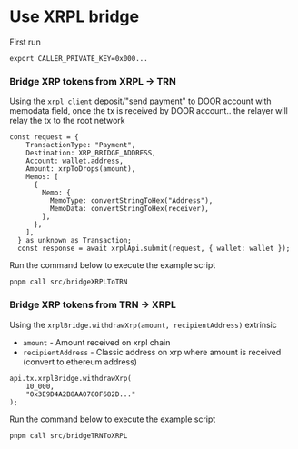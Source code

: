 # Use XRPL bridge

First run

```
export CALLER_PRIVATE_KEY=0x000...
```

### Bridge XRP tokens from XRPL -> TRN

Using the `xrpl client` deposit/"send payment" to DOOR account with memodata field, once the tx is received by DOOR account.. the relayer will relay the tx to the root network

```
const request = {
    TransactionType: "Payment",
    Destination: XRP_BRIDGE_ADDRESS,
    Account: wallet.address,
    Amount: xrpToDrops(amount),
    Memos: [
      {
        Memo: {
          MemoType: convertStringToHex("Address"),
          MemoData: convertStringToHex(receiver),
        },
      },
    ],
  } as unknown as Transaction;
  const response = await xrplApi.submit(request, { wallet: wallet });
```

Run the command below to execute the example script

```
pnpm call src/bridgeXRPLToTRN
```

### Bridge XRP tokens from TRN -> XRPL

Using the `xrplBridge.withdrawXrp(amount, recipientAddress)` extrinsic

- `amount` - Amount received on xrpl chain
- `recipientAddress` - Classic address on xrp where amount is received (convert to ethereum address)

```
api.tx.xrplBridge.withdrawXrp(
    10_000,
    "0x3E9D4A2B8AA0780F682D..."
);
```

Run the command below to execute the example script

```
pnpm call src/bridgeTRNToXRPL
```
